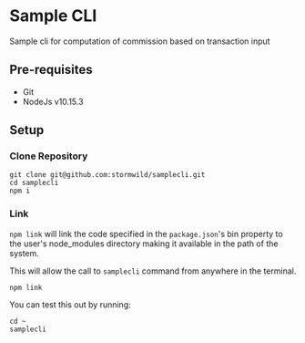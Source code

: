 # Sample CLI

Sample cli for computation of commission based on transaction input

## Pre-requisites

- Git
- NodeJs v10.15.3

## Setup

### Clone Repository

```
git clone git@github.com:stormwild/samplecli.git
cd samplecli
npm i
```

### Link

`npm link` will link the code specified in the `package.json`'s bin property to the user's node_modules directory making it available in the path of the system.

This will allow the call to `samplecli` command from anywhere in the terminal.

```
npm link
```

You can test this out by running:

```
cd ~
samplecli
```


